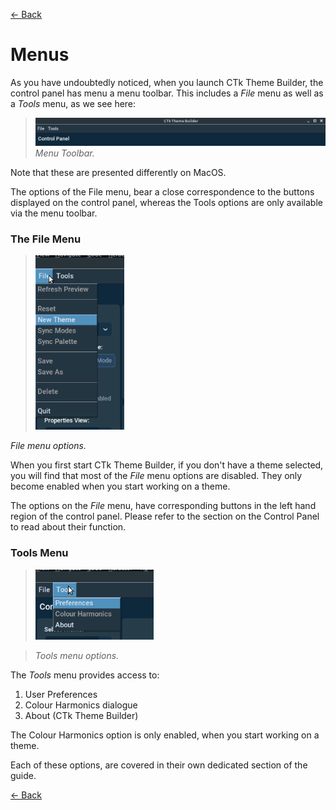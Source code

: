 [<- Back](user_guide.md)
# Menus
As you have undoubtedly noticed, when you launch CTk Theme Builder, the control panel has menu a menu toolbar. This includes a *File* menu as well as a *Tools* menu, as we see here:

> ![Main Menu](main-menus.png)
*Menu Toolbar.*

Note that these are presented differently on MacOS.

The options of the File menu, bear a close correspondence to the buttons displayed on the control panel, whereas the Tools options are only available via the menu toolbar.

### The File Menu

> ![File Menu](file-menu.png) 
> 
*File menu options.*

When you first start CTk Theme Builder, if you don't have a theme selected, you will find that most of the *File* menu options are disabled. They only become enabled when you start working on a theme.

The options on the *File* menu, have corresponding buttons in the left hand region of the control panel. Please refer to the section on the Control Panel to read about their function.

### Tools Menu
> ![Tools Menu](tools-menu.png)
 
> *Tools menu options.*

The *Tools* menu provides access to:

1. User Preferences
2. Colour Harmonics dialogue
3. About (CTk Theme Builder)

The Colour Harmonics option is only enabled, when you start working on a theme.

Each of these options, are covered in their own dedicated section of the guide. 

[<- Back](user_guide.md)